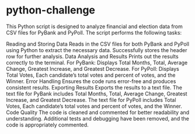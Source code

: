 # python-challenge
This Python script is designed to analyze financial and election data from CSV files for PyBank and PyPoll. The script performs the following tasks:

Reading and Storing Data
Reads in the CSV files for both PyBank and PyPoll using Python to extract the necessary data.
Successfully stores the header row for further analysis.
Data Analysis and Results
Prints out the results correctly to the terminal.
For PyBank:
Displays Total Months, Total, Average Change, Greatest Increase, and Greatest Decrease.
For PyPoll:
Displays Total Votes, Each candidate’s total votes and percent of votes, and the Winner.
Error Handling
Ensures the code runs error-free and produces consistent results.
Exporting Results
Exports the results to a text file.
The text file for PyBank includes Total Months, Total, Average Change, Greatest Increase, and Greatest Decrease.
The text file for PyPoll includes Total Votes, Each candidate’s total votes and percent of votes, and the Winner.
Code Quality
The code is cleaned and commented for better readability and understanding.
Additional tests and debugging have been removed, and the code is appropriately commented.
